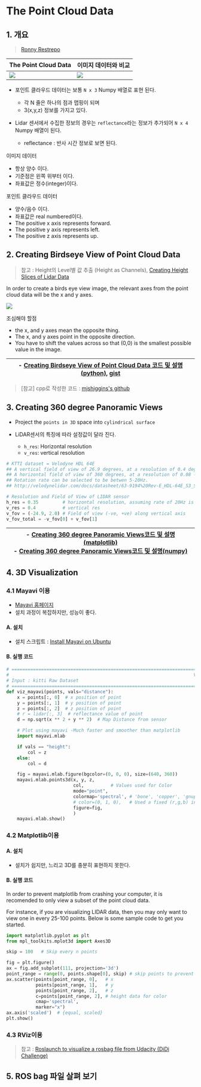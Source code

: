 # The Point Cloud Data


## 1. 개요 

> [Ronny Restrepo](http://ronny.rest/tutorials/module/pointclouds_01/point_cloud_data/)

|The Point Cloud Data|이미지 데이터와 비교 |
|-|-|
|![](http://i.imgur.com/Bc13san.png)|![](http://i.imgur.com/smzFU5N.png)|



- 포인트 클라우드 데이터는 보통 `N x 3` Numpy 배열로 표현 된다. 
    - 각 N 줄은 하나의 점과 맵핑이 되며 
    - 3(x,y,z) 정보를 가지고 있다. 

- Lidar 센서에서 수집한 정보의 경우는 `reflectance`라는 정보가 추가되어 `N x 4` Numpy 배열이 된다. 
    - reflectance : 반사 시간 정보로 보면 된다. 


이미지 데이터
- 항상 양수 이다. 
- 기준점은 왼쪽 위부터 이다. 
- 좌표값은 정수(integer)이다. 

포인트 클라우드 데이터 
- 양수/음수 이다. 
- 좌표값은 real numbered이다. 
- The positive x axis represents forward.
- The positive y axis represents left.
- The positive z axis represents up.

## 2. Creating Birdseye View of Point Cloud Data

> 참고 : Height의 Level별 값 추출 (Height as Channels), [Creating Height Slices of Lidar Data](http://ronny.rest/blog/post_2017_03_27_lidar_height_slices/)

In order to create a birds eye view image, the relevant axes from the point cloud data will be the x and y axes.

![](http://i.imgur.com/cHsb48Y.png)

조심해야 할점 
- the x, and y axes mean the opposite thing.
- The x, and y axes point in the opposite direction.
- You have to shift the values across so that (0,0) is the smallest possible value in the image.


|- [Creating Birdseye View of Point Cloud Data 코드 및 설명(python)](http://ronny.rest/blog/post_2017_03_26_lidar_birds_eye/), [gist](https://gist.github.com/adioshun/12873804f472080c612e506310674797)|
|-|

> [참고] cpp로 작성한 코드 : [mjshiggins's github](https://github.com/mjshiggins/ros-examples)



## 3. Creating 360 degree Panoramic Views

- Project the `points in 3D` space into `cylindrical surface`

- LiDAR센서의 특징에 따라 설정값이 달라 진다. 
    - `h_res`: Horizontal resolution
    - `v_res`: vertical resolution

```python
# KTTI dataset = Velodyne HDL 64E 
## A vertical field of view of 26.9 degrees, at a resolution of 0.4 degree intervals. The vertical field of view is broken up into +2 degrees above the sensor, and -24.9 degrees below the sensor.
## A horizontal field of view of 360 degrees, at a resolution of 0.08 - 0.35 (depending on the rotation rate)
## Rotation rate can be selected to be betwen 5-20Hz.
## http://velodynelidar.com/docs/datasheet/63-9194%20Rev-E_HDL-64E_S3_Spec%20Sheet_Web.pdf

# Resolution and Field of View of LIDAR sensor
h_res = 0.35         # horizontal resolution, assuming rate of 20Hz is used 
v_res = 0.4          # vertical res
v_fov = (-24.9, 2.0) # Field of view (-ve, +ve) along vertical axis
v_fov_total = -v_fov[0] + v_fov[1] 
```

|- [Creating 360 degree Panoramic Views코드 및 설명(matplotlib)](http://ronny.rest/blog/post_2017_03_25_lidar_to_2d/)<br>- [Creating 360 degree Panoramic Views코드 및 설명(numpy)](http://ronny.rest/blog/post_2017_04_03_point_cloud_panorama/)|
|-|

## 4. 3D Visualization

### 4.1 Mayavi 이용 

- [Mayavi 홈페이지](http://docs.enthought.com/mayavi/mayavi/)
- 설치 과정이 복잡하지만, 성능이 좋다. 

#### A. 설치 

- 설치 스크립트 : [Install Mayavi on Ubuntu](https://gist.github.com/ronrest/d778ee5d49c026ccee1dbec6bd5b3988)

#### B. 실행 코드 

```python
# ==============================================================================
#                                                                     VIZ_MAYAVI
# Input : kitti Raw Dataset 
# ==============================================================================
def viz_mayavi(points, vals="distance"):
    x = points[:, 0]  # x position of point
    y = points[:, 1]  # y position of point
    z = points[:, 2]  # z position of point
    # r = lidar[:, 3]  # reflectance value of point
    d = np.sqrt(x ** 2 + y ** 2)  # Map Distance from sensor

    # Plot using mayavi -Much faster and smoother than matplotlib
    import mayavi.mlab

    if vals == "height":
        col = z
    else:
        col = d

    fig = mayavi.mlab.figure(bgcolor=(0, 0, 0), size=(640, 360))
    mayavi.mlab.points3d(x, y, z,
                         col,          # Values used for Color
                         mode="point",
                         colormap='spectral', # 'bone', 'copper', 'gnuplot'
                         # color=(0, 1, 0),   # Used a fixed (r,g,b) instead
                         figure=fig,
                         )
    mayavi.mlab.show()
```

### 4.2 Matplotlib이용

#### A. 설치 

- 설치가 쉽지만, 느리고 3D를 충분히 표현하지 못한다. 

#### B. 실행 코드 

In order to prevent matplotlib from crashing your computer, it is recomended to only view a subset of the point cloud data. 

For instance, if you are visualizing LIDAR data, then you may only want to view one in every 25-100 points. Below is some sample code to get you started.

```python
import matplotlib.pyplot as plt
from mpl_toolkits.mplot3d import Axes3D

skip = 100   # Skip every n points

fig = plt.figure()
ax = fig.add_subplot(111, projection='3d')
point_range = range(0, points.shape[0], skip) # skip points to prevent crash
ax.scatter(points[point_range, 0],   # x
           points[point_range, 1],   # y
           points[point_range, 2],   # z
           c=points[point_range, 2], # height data for color
           cmap='spectral',
           marker="x")
ax.axis('scaled')  # {equal, scaled}
plt.show()
```

### 4.3 RViz이용 

> 참고 : [Roslaunch to visualize a rosbag file from Udacity (DiDi Challenge)](https://github.com/jokla/didi_challenge_ros)


## 5. ROS bag 파일 살펴 보기 

